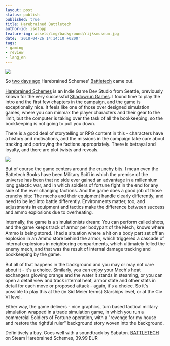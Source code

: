```yaml
---
layout: post
status: publish
published: true
title: Harebrained Battletech
author-id: isotopp
feature-img: assets/img/background/rijksmuseum.jpg
date: '2018-04-26 14:14:10 +0200'
tags:
- gaming
- review
- lang_en
---
```

![](/uploads/2018/04/battletech1.jpg)

So [two days ago](https://store.steampowered.com/app/637090/BATTLETECH/)
Harebrained Schemes' [Battletech](http://battletechgame.com/) came out.

[Harebrained Schemes](http://harebrained-schemes.com/) is an Indie Game Dev
Studio from Seattle, previously known for the very successful 
[Shadowrun Games](https://store.steampowered.com/app/234650/Shadowrun_Returns/). 
I found time to play the intro and the first few chapters in the campaign, and
the game is exceptionally nice. It feels like one of those over designed
simulation games, where you can minmax the player characters and their gear
to the limit, but the computer is taking over the task of all the
bookkeeping, so the bookkeeping is not going to pull you down.

There is a good deal of storytelling or RPG content in this -
characters have a history and motivations, and the missions in
the campaign take care about tracking and portraying the
factions appropriately. There is betrayal and loyalty, and there
are plot twists and reveals.

![](/uploads/2018/04/battletech2.jpg) 

But of course the game centers around the crunchy bits. I mean
even the Battetech Books have been Military Scifi in which the
premise of the universe has been that no side ever gained an
advantage in a millennium long galactic war, and in which
soldiers of fortune fight in the end for any side of the ever
changing factions. And the game does a good job of those crunchy
bits: The mechs and their equipment handle clearly differently,
and need to be led into battle differently. Environments matter,
too, and adjustments in equipment and tactics make the
difference between success and ammo explosions due to
overheating.

Internally, the game is a simulationists dream: You can perform
called shots, and the game keeps track of armor per bodypart of
the Mech, knows where Ammo is being stored. I had a situation
where a hit on a body part set off an explosion in an Ammo store
behind the armor, which triggered a cascade of internal
explosions in neighboring compartments, which ultimately felled
the enemy mech, and that was the result of internal damage
tracking and bookkeeping by the game.

But all of that happens in the background and you may or may not
care about it - it's a choice. Similarly, you can enjoy your
Mech's heat exchangers glowing orange and the water it stands in
steaming, or you can open a detail view and track internal heat,
armor state and other stats in detail for each move or proposed
attack - again, it's a choice. So it's possible to play this at
the (in Sid Meier terms) Starships level, or at the Civ VI
level.

Either way, the game delivers - nice graphics, turn based
tactical military simulation wrapped in a trade simulation game,
in which you run a commercial Soldiers of Fortune operation,
with a "revenge for my house and restore the rightful ruler"
background story woven into the background. 

Definitively a buy. Goes well with a soundtrack by Sabaton.
[BATTLETECH](https://store.steampowered.com/app/637090/BATTLETECH/)
on Steam Harebrained Schemes, 39.99 EUR
